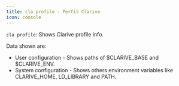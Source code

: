 ```yaml
---
title: cla profile - Perfil Clarive
icon: console
---
```


`cla profile`: Shows Clarive profile info.

Data shown are:  
- User configuration - Shows paths of $CLARIVE_BASE and $CLARIVE_ENV. 
- System configuration - Shows others environment variables like CLARIVE_HOME, LD_LIBRARY and PATH.
